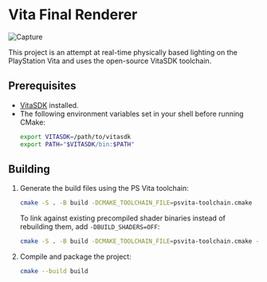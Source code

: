 # Vita Final Renderer
![Capture](https://github.com/user-attachments/assets/d398914a-6cc6-4a57-a51d-7bd762968198)

This project is an attempt at real-time physically based lighting on the PlayStation Vita and uses the open-source VitaSDK toolchain.

## Prerequisites
- [VitaSDK](https://vitasdk.org/) installed.
- The following environment variables set in your shell before running CMake:
  ```sh
  export VITASDK=/path/to/vitasdk
  export PATH="$VITASDK/bin:$PATH"
  ```

## Building
1. Generate the build files using the PS Vita toolchain:
   ```sh
   cmake -S . -B build -DCMAKE_TOOLCHAIN_FILE=psvita-toolchain.cmake
   ```
   To link against existing precompiled shader binaries instead of rebuilding them, add `-DBUILD_SHADERS=OFF`:
   ```sh
   cmake -S . -B build -DCMAKE_TOOLCHAIN_FILE=psvita-toolchain.cmake -DBUILD_SHADERS=OFF
   ```
2. Compile and package the project:
   ```sh
   cmake --build build
   ```

